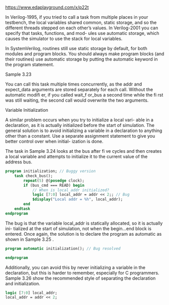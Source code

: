 https://www.edaplayground.com/x/p22t

In Verilog-1995, if you tried to call a task from multiple places in your testbench, the
local variables shared common, static storage, and so the different threads stepped on
each other’s values. In Verilog-2001 you can specify that tasks, functions, and mod-
ules use automatic storage, which causes the simulator to use the stack for local
variables.

In SystemVerilog, routines still use static storage by default, for both
modules and program blocks. You should always make program
blocks (and their routines) use automatic storage by putting the
automatic keyword in the program statement.

Sample 3.23

You can call this task multiple times concurrently, as the addr and expect_data
arguments are stored separately for each call. Without the automatic modifi er, if you
called wait_f or_bus a second time while the fi rst was still waiting, the second call
would overwrite the two arguments.

Variable Initialization

A similar problem occurs when you try to initialize a local vari-
able in a declaration, as it is actually initialized before the start of
simulation. The general solution is to avoid initializing a variable
in a declaration to anything other than a constant. Use a separate
assignment statement to give you better control over when initial-
ization is done.

The task in Sample 3.24 looks at the bus after fi ve cycles and then creates a local
variable and attempts to initialize it to the current value of the address bus.

```systemverilog
program initialization; // Buggy version
    task check_bus();
        repeat(5) @(posedge clock);
        if (bus_cmd === READ) begin
            // When is local_addr initialized?
            logic [7:0] local_addr = addr << 2;; // Bug
            $display("Local addr = %h", local_addr);
        end
    endtask
endprogram
```

The bug is that the variable local_addr is statically allocated, so it is actually ini-
tialized at the start of simulation, not when the begin…end block is entered. Once
again, the solution is to declare the program as automatic as shown in Sample 3.25 .

```systemverilog
program automatic initialization(); // Bug resolved

endprogram
```

Additionally, you can avoid this by never initializing a variable in the declaration,
but this is harder to remember, especially for C programmers. Sample 3.26 show the
recommended style of separating the declaration and initialization.

```systemverilog
logic [7:0] local_addr;
local_addr = addr << 2;
```